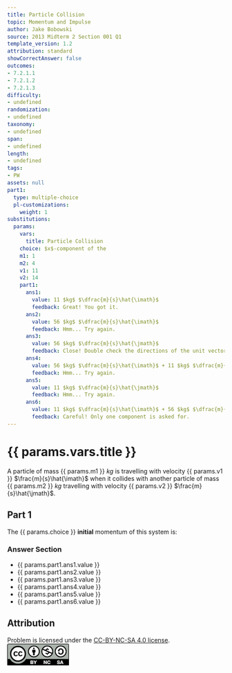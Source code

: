 ```yaml
---
title: Particle Collision
topic: Momentum and Impulse
author: Jake Bobowski
source: 2013 Midterm 2 Section 001 Q1
template_version: 1.2
attribution: standard
showCorrectAnswer: false
outcomes:
- 7.2.1.1
- 7.2.1.2
- 7.2.1.3
difficulty:
- undefined
randomization:
- undefined
taxonomy:
- undefined
span:
- undefined
length:
- undefined
tags:
- PW
assets: null
part1:
  type: multiple-choice
  pl-customizations:
    weight: 1
substitutions:
  params:
    vars:
      title: Particle Collision
    choice: $x$-component of the
    m1: 1
    m2: 4
    v1: 11
    v2: 14
    part1:
      ans1:
        value: 11 $kg$ $\dfrac{m}{s}\hat{\imath}$
        feedback: Great! You got it.
      ans2:
        value: 56 $kg$ $\dfrac{m}{s}\hat{\imath}$
        feedback: Hmm... Try again.
      ans3:
        value: 56 $kg$ $\dfrac{m}{s}\hat{\jmath}$
        feedback: Close! Double check the directions of the unit vectors.
      ans4:
        value: 56 $kg$ $\dfrac{m}{s}\hat{\imath}$ + 11 $kg$ $\dfrac{m}{s}\hat{\jmath}$
        feedback: Hmm... Try again.
      ans5:
        value: 11 $kg$ $\dfrac{m}{s}\hat{\jmath}$
        feedback: Hmm... Try again.
      ans6:
        value: 11 $kg$ $\dfrac{m}{s}\hat{\imath}$ + 56 $kg$ $\dfrac{m}{s}\hat{\jmath}$
        feedback: Careful! Only one component is asked for.
---
```

# {{ params.vars.title }}
A particle of mass {{ params.m1 }} $kg$ is travelling with velocity {{ params.v1 }} $\frac{m}{s}\hat{\imath}$ when it collides with another particle of mass {{ params.m2 }} $kg$ travelling with velocity {{ params.v2 }} $\frac{m}{s}\hat{\jmath}$.

## Part 1

The {{ params.choice }} **initial** momentum of this system is:

### Answer Section

- {{ params.part1.ans1.value }}
- {{ params.part1.ans2.value }}
- {{ params.part1.ans3.value }}
- {{ params.part1.ans4.value }}
- {{ params.part1.ans5.value }}
- {{ params.part1.ans6.value }}

## Attribution

Problem is licensed under the [CC-BY-NC-SA 4.0 license](https://creativecommons.org/licenses/by-nc-sa/4.0/).<br> ![The Creative Commons 4.0 license requiring attribution-BY, non-commercial-NC, and share-alike-SA license.](https://raw.githubusercontent.com/firasm/bits/master/by-nc-sa.png)